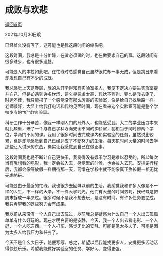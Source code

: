 # 成败与欢悲

[返回首页](../)

2021年10月30日晚

已经好久没有写了，这可能也是我这段时间的缩影吧。

这段时间，我总是十分忙碌，在做必须做的时，也在做要求自己的事。这段时间有很多进步，也有很多遗憾。

可能是人的本性如此吧，在忙碌时总感觉自己虽然很忙却一事无成，但是跳出来看却发现自己有不少的成就。

我总感觉上天是眷顾，我的从开学得知有实验室招人，我便下定决心要进实验室提升自己，但是却遇到许多坎坷，要么是要求太高，我达不到到，要么是我去晚了，时运不佳，我只能报了一个感觉没有那么厉害的实验室，像是给自己找后路一样。老师很好，大早上给我打电话和我约见面时间，现在看来这个实验室可能是整个学校少有的“好”的实验室。

科研工作十分辛苦，像我一样刚入门的局外人，也能感受到。大二的学业压力本来就比较重，进了一个与自己学科方向完全不同的实验室，就相当于同时修两个学位，学两门不同的课。我用了很多时间去完成课内和实验室的任务，虽然说比较累，但是却能感觉到自己已经适应了不断努力的生活。每天花时间大量的时间去学那些让人讨厌的东西，确实让我感觉到自己在做正事。

这段时间我也是不断让自己更快乐，我觉得没有娱乐学习是难以忍受的，所以每次当有我想看的电影，我一定会拉入去，感觉累的时候，也会拉入去玩。安排完行程后，我都会像等放假一样期待那一天，可惜在学校中就不能像真正放长假一样无忧无虑地玩。

可能是由于最近的忙碌，我也很少去回味以前的生活。我感觉我和许多人像是不一样的人生，不一样的大学，不一样大学时光，他们有大量的时间去玩，我经常是把周末拆成一半来过。很多时候不是我不想去玩，是没有时间，有许多任务要完成。我只希望我的这些努力会有成果。


我以前从来没有一个人自己出去玩过，以前我总是疑惑为什么自己一个人出去孤孤单单有什么好玩的。现在才明白要的是安静，今天，我一个人出去看电影、一个人逛、一个人吃东西、一个人打车，感觉无比的安静。可能是见太多人了、可能是因为太多人给我压力和任务了。

今天不是什么大日子，随便写写。总之，希望以后我能找更多人，安排更多活动活得快快乐乐。希望我能做好实验室的任务、学好习、变得更强。
